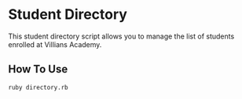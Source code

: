 # Student Directory

This student directory script allows you to manage the list of students enrolled at Villians Academy.

## How To Use

```shell
ruby directory.rb
```